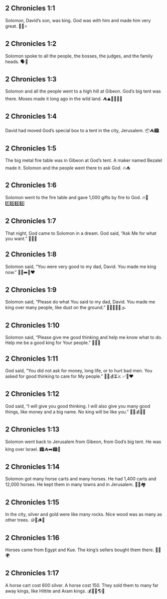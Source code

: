 ## 2 Chronicles 1:1
Solomon, David’s son, was king. God was with him and made him very great. 👑🙏⭐
## 2 Chronicles 1:2
Solomon spoke to all the people, the bosses, the judges, and the family heads. 🗣️👥
## 2 Chronicles 1:3
Solomon and all the people went to a high hill at Gibeon. God’s big tent was there. Moses made it long ago in the wild land. ⛺⛰️🚶‍♂️🚶‍♀️
## 2 Chronicles 1:4
David had moved God’s special box to a tent in the city, Jerusalem. 📦⛺🏙️
## 2 Chronicles 1:5
The big metal fire table was in Gibeon at God’s tent. A maker named Bezalel made it. Solomon and the people went there to ask God. 🔥⛺
## 2 Chronicles 1:6
Solomon went to the fire table and gave 1,000 gifts by fire to God. 🔥🙏1️⃣0️⃣0️⃣0️⃣
## 2 Chronicles 1:7
That night, God came to Solomon in a dream. God said, “Ask Me for what you want.” 🌙✨💬
## 2 Chronicles 1:8
Solomon said, “You were very good to my dad, David. You made me king now.” 🧑‍🦱➡️👑❤️
## 2 Chronicles 1:9
Solomon said, “Please do what You said to my dad, David. You made me king over many people, like dust on the ground.” 🙏👨‍👩‍👧‍👦🌫️
## 2 Chronicles 1:10
Solomon said, “Please give me good thinking and help me know what to do. Help me be a good king for Your people.” 🧠📘👑
## 2 Chronicles 1:11
God said, “You did not ask for money, long life, or to hurt bad men. You asked for good thinking to care for My people.” 💬❌💰⏳⚔️ ✅🧠❤️
## 2 Chronicles 1:12
God said, “I will give you good thinking. I will also give you many good things, like money and a big name. No king will be like you.” 🎁🧠💰🌟👑
## 2 Chronicles 1:13
Solomon went back to Jerusalem from Gibeon, from God’s big tent. He was king over Israel. 🏙️⛺➡️🏙️👑
## 2 Chronicles 1:14
Solomon got many horse carts and many horses. He had 1,400 carts and 12,000 horses. He kept them in many towns and in Jerusalem. 🐎🛞🏘️
## 2 Chronicles 1:15
In the city, silver and gold were like many rocks. Nice wood was as many as other trees. 🪙💛🪵🌳
## 2 Chronicles 1:16
Horses came from Egypt and Kue. The king’s sellers bought them there. 🐎🚢🌍
## 2 Chronicles 1:17
A horse cart cost 600 silver. A horse cost 150. They sold them to many far away kings, like Hittite and Aram kings. 💰🐎🛒🌎👑
